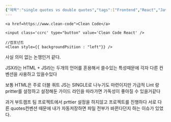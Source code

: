 ```yaml
---
{"제목":"single quotes vs double quotes","tags":["Frontend","React","JavaScript","HTML"],"dg-publish":true,"permalink":"/공부/Frontend/single quotes vs double quotes/","dgPassFrontmatter":true}
---
```


```tsx
<a href=https://www.clean-code">Clean Code</a>
```

```tsx
<input class='ccrc' type="button" value='Clean Code React' />
```

```tsx
//컴포넌트
<Clean style={{ backgroundPsition : "left"}} />
```


사실 의미 없는 논쟁인거 같다.

JSX라는 HTML + JS라는 두개의 언어를 혼용해서 쓸수있는 특성때문에
각자 다른 컨벤션을 사용하고 있을수있다

보통 HTML은 주로 더블 쿼트 JS는 SINGLE로 나누기도 마련이지만 가급적 Lint 랑 pritter를 설정하고 설정해둔 가이드 라인을 따라가면 가독성이 좋아질 수 있을거같다 

과거 부트캠프 팀 프로젝트에서 prttier 설정을 하지않고 프로젝트를 진행하다 서로 다른 quotes컨벤션 때문에 내가 자동저장하면 파일 전부가 바뀐다던지 하는 이슈가 있었다.

